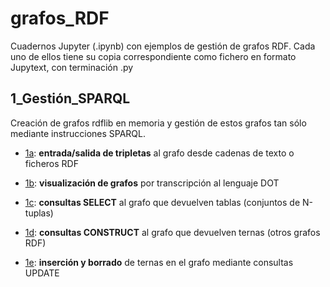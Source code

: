 # grafos_RDF
Cuadernos Jupyter (.ipynb) con ejemplos de gestión de grafos RDF. Cada uno de ellos tiene su copia correspondiente como fichero en formato Jupytext, con terminación .py

## 1_Gestión_SPARQL
Creación de grafos rdflib en memoria y gestión de estos grafos tan sólo mediante instrucciones SPARQL.

+ [1a](https://github.com/jlfvindel/grafos_RDF/blob/main/1_Gestion_SPARQL/1a-grafo_local-import_export_RDF.ipynb): **entrada/salida de tripletas** al grafo desde cadenas de texto o ficheros RDF

+ [1b](https://github.com/jlfvindel/grafos_RDF/blob/main/1_Gestion_SPARQL/1b-grafo_local-visualizacion.ipynb):  **visualización de grafos** por transcripción al lenguaje DOT

+ [1c](https://github.com/jlfvindel/grafos_RDF/blob/main/1_Gestion_SPARQL/1c-grafo_local-consulta_select.ipynb):  **consultas SELECT** al grafo que devuelven tablas (conjuntos de N-tuplas)

+ [1d](https://github.com/jlfvindel/grafos_RDF/blob/main/1_Gestion_SPARQL/1d-grafo_local-consulta_construct.ipynb):  **consultas CONSTRUCT** al grafo que devuelven ternas (otros grafos RDF)

+ [1e](https://github.com/jlfvindel/grafos_RDF/blob/main/1_Gestion_SPARQL/1e-grafo_local-administracion.ipynb):  **inserción y borrado** de ternas en el grafo mediante consultas UPDATE
